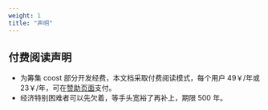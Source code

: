 ```yaml
---
weight: 1
title: "声明"
---
```



## 付费阅读声明

- 为筹集 coost 部分开发经费，本文档采取付费阅读模式，每个用户 49￥/年或 23￥/年，可在[赞助页面](../sponsor/)支付。
- 经济特别困难者可以先欠着，等手头宽裕了再补上，期限 500 年。
